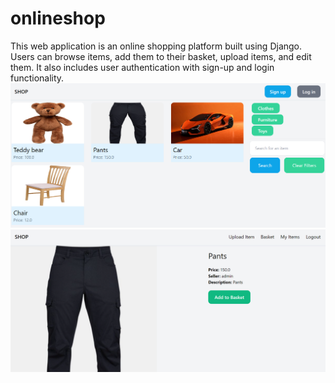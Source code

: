 # onlineshop
This web application is an online shopping platform built using Django. Users can browse items, add them to their basket, upload items, and edit them. It also includes user authentication with sign-up and login functionality.
![Main Page](websiteScreenshots/main-page.png)
![Detail Page](websiteScreenshots/detailpage.png)
